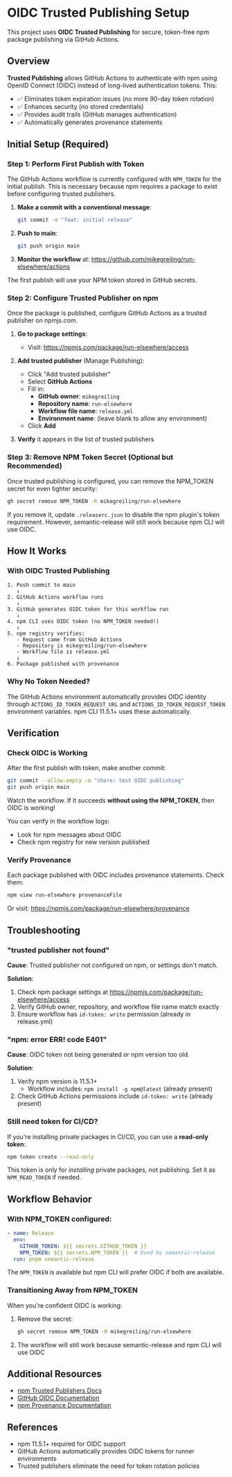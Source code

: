 # OIDC Trusted Publishing Setup

This project uses **OIDC Trusted Publishing** for secure, token-free npm package publishing via GitHub Actions.

## Overview

**Trusted Publishing** allows GitHub Actions to authenticate with npm using OpenID Connect (OIDC) instead of long-lived authentication tokens. This:
- ✅ Eliminates token expiration issues (no more 90-day token rotation)
- ✅ Enhances security (no stored credentials)
- ✅ Provides audit trails (GitHub manages authentication)
- ✅ Automatically generates provenance statements

## Initial Setup (Required)

### Step 1: Perform First Publish with Token

The GitHub Actions workflow is currently configured with `NPM_TOKEN` for the initial publish. This is necessary because npm requires a package to exist before configuring trusted publishers.

1. **Make a commit with a conventional message**:
   ```bash
   git commit -m "feat: initial release"
   ```

2. **Push to main**:
   ```bash
   git push origin main
   ```

3. **Monitor the workflow** at: https://github.com/mikegreiling/run-elsewhere/actions

The first publish will use your NPM token stored in GitHub secrets.

### Step 2: Configure Trusted Publisher on npm

Once the package is published, configure GitHub Actions as a trusted publisher on npmjs.com.

1. **Go to package settings**:
   - Visit: https://npmjs.com/package/run-elsewhere/access

2. **Add trusted publisher** (Manage Publishing):
   - Click "Add trusted publisher"
   - Select **GitHub Actions**
   - Fill in:
     - **GitHub owner**: `mikegreiling`
     - **Repository name**: `run-elsewhere`
     - **Workflow file name**: `release.yml`
     - **Environment name**: (leave blank to allow any environment)
   - Click **Add**

3. **Verify** it appears in the list of trusted publishers

### Step 3: Remove NPM Token Secret (Optional but Recommended)

Once trusted publishing is configured, you can remove the NPM_TOKEN secret for even tighter security:

```bash
gh secret remove NPM_TOKEN -R mikegreiling/run-elsewhere
```

If you remove it, update `.releaserc.json` to disable the npm plugin's token requirement. However, semantic-release will still work because npm CLI will use OIDC.

## How It Works

### With OIDC Trusted Publishing

```
1. Push commit to main
   ↓
2. GitHub Actions workflow runs
   ↓
3. GitHub generates OIDC token for this workflow run
   ↓
4. npm CLI uses OIDC token (no NPM_TOKEN needed!)
   ↓
5. npm registry verifies:
   - Request came from GitHub Actions
   - Repository is mikegreiling/run-elsewhere
   - Workflow file is release.yml
   ↓
6. Package published with provenance
```

### Why No Token Needed?

The GitHub Actions environment automatically provides OIDC identity through `ACTIONS_ID_TOKEN_REQUEST_URL` and `ACTIONS_ID_TOKEN_REQUEST_TOKEN` environment variables. npm CLI 11.5.1+ uses these automatically.

## Verification

### Check OIDC is Working

After the first publish with token, make another commit:

```bash
git commit --allow-empty -m "chore: test OIDC publishing"
git push origin main
```

Watch the workflow. If it succeeds **without using the NPM_TOKEN**, then OIDC is working!

You can verify in the workflow logs:
- Look for npm messages about OIDC
- Check npm registry for new version published

### Verify Provenance

Each package published with OIDC includes provenance statements. Check them:

```bash
npm view run-elsewhere provenanceFile
```

Or visit: https://npmjs.com/package/run-elsewhere/provenance

## Troubleshooting

### "trusted publisher not found"

**Cause**: Trusted publisher not configured on npm, or settings don't match.

**Solution**:
1. Check npm package settings at https://npmjs.com/package/run-elsewhere/access
2. Verify GitHub owner, repository, and workflow file name match exactly
3. Ensure workflow has `id-token: write` permission (already in release.yml)

### "npm: error ERR! code E401"

**Cause**: OIDC token not being generated or npm version too old.

**Solution**:
1. Verify npm version is 11.5.1+
   - Workflow includes: `npm install -g npm@latest` (already present)
2. Check GitHub Actions permissions include `id-token: write` (already present)

### Still need token for CI/CD?

If you're installing private packages in CI/CD, you can use a **read-only token**:

```bash
npm token create --read-only
```

This token is only for *installing* private packages, not publishing. Set it as `NPM_READ_TOKEN` if needed.

## Workflow Behavior

### With NPM_TOKEN configured:

```yaml
- name: Release
  env:
    GITHUB_TOKEN: ${{ secrets.GITHUB_TOKEN }}
    NPM_TOKEN: ${{ secrets.NPM_TOKEN }}  # Used by semantic-release
  run: pnpm semantic-release
```

The `NPM_TOKEN` is available but npm CLI will prefer OIDC if both are available.

### Transitioning Away from NPM_TOKEN

When you're confident OIDC is working:

1. Remove the secret:
   ```bash
   gh secret remove NPM_TOKEN -R mikegreiling/run-elsewhere
   ```

2. The workflow will still work because semantic-release and npm CLI will use OIDC

## Additional Resources

- [npm Trusted Publishers Docs](https://docs.npmjs.com/trusted-publishers)
- [GitHub OIDC Documentation](https://docs.github.com/en/actions/deployment/security-hardening-your-deployments/about-security-hardening-with-openid-connect)
- [npm Provenance Documentation](https://docs.npmjs.com/generating-provenance-statements)

## References

- npm 11.5.1+ required for OIDC support
- GitHub Actions automatically provides OIDC tokens for runner environments
- Trusted publishers eliminate the need for token rotation policies
